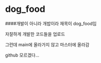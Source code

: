 # dog_food
####개발이 아니라 개밥이라 재목이 dog_food임

자잘하게 개발한 코드들을 업로드

그런데 main에 올라가지 않고 마스터에 올라감

github 모르겠다...
